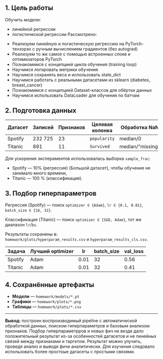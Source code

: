 ## 1. Цель работы
Обучить модели:
* линейной регрессии
* логистической регрессии
Рассмотрено:
- Реализуем линейную и логистическую регрессию на PyTorch-тензорах с ручным вычислением градиентов (без autograd)
- Реализуем то же самое с помощью встроенных слоев и оптимизаторов PyTorch
- Познакомимся с концепцией цикла обучения (training loop)
- Научимся логировать метрики обучения
- Научимся сохранять веса и использовать state_dict
- Научимся работать с реальными датасетами из sklearn (diabetes, breast_cancer)
- Познакомимся с концепцией Dataset-классов для обёртки данных
- Научимся использовать DataLoader для обучения по батчам


## 2. Подготовка данных
| Датасет    | Записей | Признаков | Целевая колонка | Обработка NaN | Масштабирование | Категории |
|------------|---------|-----------|-----------------|---------------|-----------------|-----------|
| Spotify    | 232 725 | 23        | `popularity`    | median/0      | StandardScaler  | LabelEncoder |
| Titanic    | 891     | 11        | `Survived`      | median/"missing" | StandardScaler  | LabelEncoder |

Для ускорения экспериментов использовалась выборка `sample_frac`:
* Spotify — 10% (регрессия) (Большой датасет), чтобы обучение не занимало много времени,
* Titanic — 100 % (классификация).

## 3. Подбор гиперпараметров
Регрессия (Spotify) — поиск `optimizer ∈ {Adam}`, `lr ∈ {0.1, 0.01}`, `batch_size ∈ {16, 32}`.

Классификация (Titanic) — поиск `optimizer ∈ {SGD, Adam}`, тот же диапазон `lr`/`bs`.

Результаты сохранены в:  
`homework/plots/hyperparam_results.csv` и `hyperparam_results_cls.csv`.

| Задача | Лучший optimizer | lr  | batch_size | val_loss |
|--------|------------------|-----|------------|----------|
| Spotify | Adam | 0.01 | 32 | 0.56 |
| Titanic | Adam | 0.01 | 32 | 0.41 |


## 4. Сохранённые артефакты
* **Модели** — `homework/models/*.pt`  
* **Графики** — `homework/plots/*.png`  
* **Таблицы** — `homework/plots/*.csv`

---
**Вывод:** построен воспроизводимый pipeline с автоматической обработкой данных,
поиском гиперпараметров и базовым анализом признаков. Подбор гиперпараметрров и новых фич не везде дало положительный результат из-за особенностей датасетов и не линейных связей между признаками и таргетом.
Результат можно улучить, проведя анализ и выводя фичи аналитически. Для изучения следовало использовать более простоые датасеты с простыми связями.